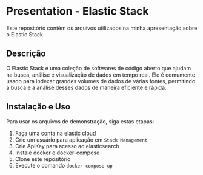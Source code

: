 # Presentation - Elastic Stack

Este repositório contém os arquivos utilizados na minha apresentação sobre o Elastic Stack.

## Descrição

O Elastic Stack é uma coleção de softwares de código aberto que ajudam na busca, análise e visualização de dados em tempo real. Ele é comumente usado para indexar grandes volumes de dados de várias fontes, permitindo a busca e a análise desses dados de maneira eficiente e rápida.

## Instalação e Uso

Para usar os arquivos de demonstração, siga estas etapas:

1. Faça uma conta na elastic cloud
2. Crie um usuário para aplicação em `Stack Management`
3. Crie ApiKey para acesso ao elasticsearch
4. Instale docker e docker-compose
5. Clone este repositório
6. Execute o comando `docker-compose up`
